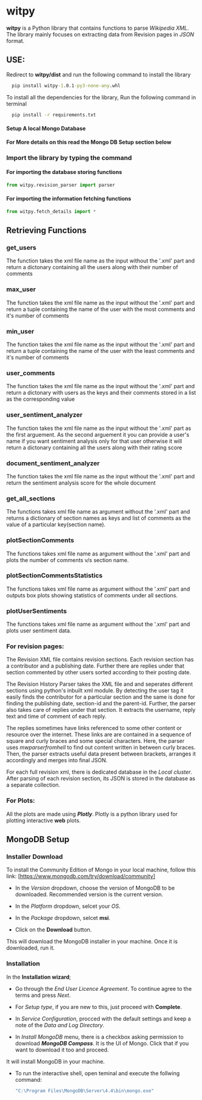 # witpy

**witpy** is a Python library that contains functions to parse _Wikipedia XML_. The library mainly focuses on extracting data from Revision pages in _JSON_ format.


## USE:

Redirect to **witpy/dist** and run the following command to install the library
```cmd
  pip install witpy-1.0.1-py3-none-any.whl
```

To install all the dependencies for the library, Run the following command in terminal
```cmd
  pip install -r requirements.txt
```
#### Setup A local Mongo Database 
**For More details on this read the Mongo DB Setup section below**
    
### Import the library by typing the command

#### For importing the database storing functions
```python 
from witpy.revision_parser import parser
```

#### For importing the information fetching functions
```python 
from witpy.fetch_details import *
```





## Retrieving Functions 

### get_users 
The function takes the xml file name as the input without the '.xml' part and return a dictonary containing all the users along with their number of comments 

### max_user 
The function takes the xml file name as the input without the '.xml' part and return a tuple containing the name of the user with the most comments and it's number of comments

### min_user

The function takes the xml file name as the input without the '.xml' part and return a tuple containing the name of the user with the least comments and it's number of comments

### user_comments

The function takes the xml file name as the input without the '.xml' part and return a dictonary with users as the keys and their comments stored in a list as the corresponding value

### user_sentiment_analyzer

The function takes the xml file name as the input without the '.xml' part as the first arguement. As the second arguement it you can provide a user's name if you want sentiment analysis only for that user otherwise it will return a dictonary containing all the users along with their rating score 

### document_sentiment_analyzer

The function takes the xml file name as the input without the '.xml' part and return the sentiment analysis score for the whole document

### get_all_sections

The functions takes xml file name as argument without the '.xml' part and returns a dictionary of section names as keys and list of comments as the value of a particular key(section name).

### plotSectionComments

The functions takes xml file name as argument without the '.xml' part and plots the number of comments v/s section name.

### plotSectionCommentsStatistics

The functions takes xml file name as argument without the '.xml' part and outputs box plots showing statistics of comments under all sections.

### plotUserSentiments

The functions takes xml file name as argument without the '.xml' part and plots user sentiment data.

### For revision pages:

The Revision XML file contains revision sections. Each revision section has a contributor and a publishing date.
Further there are replies under that section commented by other users sorted according to their posting date.

The Revision History Parser takes the XML file and and seperates different sections using python's inbuilt xml module.
By detecting the user tag it easily finds the contributor for a particular section and the same is done for finding the publishing date, section-id and the parent-id. Further, the parser also takes care of replies under that section. It extracts the username, reply text and time of comment of each reply.

The replies sometimes have links referenced to some other content or resource over the internet. These links are are contained in a sequence of square and curly braces and some special characters. Here, the parser uses _mwparserfromhell_ to find out content written in between curly braces. Then, the parser extracts useful data present between brackets, arranges it accordingly and merges into final JSON.

For each full revision xml, there is dedicated database in the _Local cluster_. After parsing of each revision section, its JSON is stored in the database as a separate collection.

### For Plots:

All the plots are made using ***Plotly***. Plotly is a python library used for plotting interactive **web** plots. 

## MongoDB Setup

### Installer Download
To install the Community Edition of Mongo in your local machine, follow this link: [https://www.mongodb.com/try/download/community]

 - In the *Version* dropdown, choose the version of MongoDB to be downloaded.
   Recommended version is the current version.
    
 - In the *Platform* dropdown, selcet your *OS*.

 - In the *Package* dropdown, selcet **msi**.

 - Click on the **Download** button.

This will download the MongoDB installer in your machine. Once it is downloaded, run it.

### Installation
In the **Installation wizard**;

- Go through the *End User Licence Agreement*. To continue agree to the terms and press *Next*.

- For *Setup type*, if you are new to this, just proceed with **Complete**.

- In *Service Configuration*, procced with the default settings and keep a note of the *Data and Log Directory*.

- In *Install MongoDB* menu, there is a checkbox asking permission to download ***MongoDB Compass***. It is the UI of Mongo. Click that if you want to download it too and proceed.

It will install MongoDB in your machine.


- To run the interactive shell, open teminal and execute the follwing command:
    ```cmd
    "C:\Program Files\MongoDB\Server\4.4\bin\mongo.exe"
    ```
